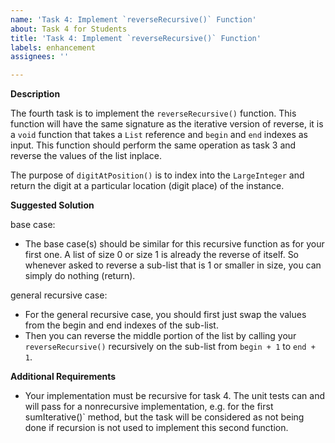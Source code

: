 ```yaml
---
name: 'Task 4: Implement `reverseRecursive()` Function'
about: Task 4 for Students
title: 'Task 4: Implement `reverseRecursive()` Function'
labels: enhancement
assignees: ''

---
```


**Description**

The fourth task is to implement the `reverseRecursive()` function.  This function will have the same signature as the iterative version of reverse, it is a `void` function that takes a `List` reference and `begin` and `end` indexes as input.  This function should perform the same operation as task 3 and reverse the values of the list inplace.

The purpose of `digitAtPosition()` is to index into the `LargeInteger` and return the digit at a particular location (digit place) of the instance.


**Suggested Solution**

base case:
- The base case(s) should be similar for this recursive function as for your first one.  A list of size 0 or size 1 is already the reverse of itself.  So whenever asked to reverse a sub-list that is 1 or smaller in size, you can simply do nothing (return).

general recursive case:
- For the general recursive case, you should first just swap the values from the begin and end indexes of the sub-list.
- Then you can reverse the middle portion of the list by calling your `reverseRecursive()` recursively on the sub-list from `begin + 1` to `end + 1`.


**Additional Requirements**

- Your implementation must be recursive for task 4.  The unit tests can and will pass for a nonrecursive implementation, e.g. for the first sumIterative()` method, but the task will be considered as not being done if recursion is not used to implement this second function.


